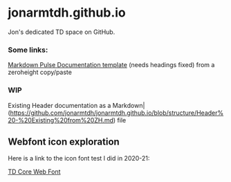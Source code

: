 # jonarmtdh.github.io

Jon's dedicated TD space on GitHub.

### Some links:
<a href="https://github.com/jonarmtdh/jonarmtdh.github.io/blob/structure/ZH%20Documentation%20template.md">Markdown Pulse Documentation template</a> (needs headings fixed) from a zeroheight copy/paste 

### WIP 
Existing Header documentation as a Markdown|(https://github.com/jonarmtdh/jonarmtdh.github.io/blob/structure/Header%20-%20Existing%20from%20ZH.md) file


## Webfont icon exploration
Here is a link to the icon font test I did in 2020-21:

<a href="https://jonarmtdh.github.io/TD-Icon-font/demo.html">TD Core Web Font</a>

